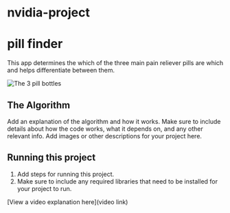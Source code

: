 # nvidia-project
# pill finder

This app determines the which of the three main pain reliever pills are which and helps differentiate between them.

![The 3 pill bottles](https://images.thestarimages.com/RaEg5D2DY6mCH6g_8LAgsgnhB78=/1200x800/smart/filters:cb(2700061000)/https://www.thestar.com/content/dam/thestar/life/health_wellness/2017/04/03/advil-tylenol-and-other-over-the-counter-painkillers-come-with-risks/rlpainmed01jpg.jpg)
## The Algorithm

Add an explanation of the algorithm and how it works. Make sure to include details about how the code works, what it depends on, and any other relevant info. Add images or other descriptions for your project here. 

## Running this project

1. Add steps for running this project.
2. Make sure to include any required libraries that need to be installed for your project to run.

[View a video explanation here](video link)
